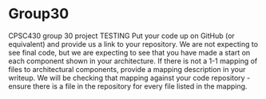 Group30
=======

CPSC430 group 30 project TESTING
Put your code up on GitHub (or equivalent) and provide us a link to your repository. 
We are not expecting to see final code, but we are expecting to see that you have made a start on each component shown
in your architecture.
If there is not a 1-1 mapping of files to architectural components, 
provide a mapping description in your writeup.
We will be checking that mapping against your code repository - ensure there is a file in the repository for every
file listed in the mapping.
